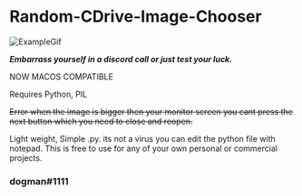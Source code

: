 # Random-CDrive-Image-Chooser
![ExampleGif](https://user-images.githubusercontent.com/84740743/213333735-a4126e9f-f8bb-478d-ab0b-ce625fddda8c.gif)

***Embarrass yourself in a discord call or just test your luck.***

NOW MACOS COMPATIBLE

Requires Python, PIL

~~Error when the image is bigger then your monitor screen you cant press the next button which you need to close and reopen.~~

Light weight, Simple .py.
its not a virus you can edit the python file with notepad. This is free to use for any of your own personal or commercial projects.

### dogman#1111

